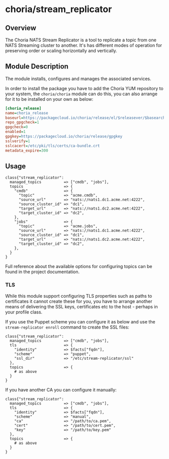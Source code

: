 # choria/stream_replicator

## Overview

The Choria NATS Stream Replicator is a tool to replicate a topic from one NATS Streaming cluster to another.  It's has different modes of operation for preserving order or scaling horizontally and vertically.

## Module Description

The module installs, configures and manages the associated services.

In order to install the package you have to add the Choria YUM repository to your system, the `choria/choria` module can do this, you can also arrange for it to be installed on your own as below:

```ini
[choria_release]
name=choria_release
baseurl=https://packagecloud.io/choria/release/el/$releasever/$basearch
repo_gpgcheck=1
gpgcheck=0
enabled=1
gpgkey=https://packagecloud.io/choria/release/gpgkey
sslverify=1
sslcacert=/etc/pki/tls/certs/ca-bundle.crt
metadata_expire=300
```

## Usage

```puppet
class{"stream_replicator":
  managed_topics          => ["cmdb", "jobs"],
  topics                  => {
    "cmdb"                => {
      "topic"             => "acme.cmdb",
      "source_url"        => "nats://nats1.dc1.acme.net:4222",
      "source_cluster_id" => "dc1",
      "target_url"        => "nats://nats1.dc2.acme.net:4222",
      "target_cluster_id" => "dc2",
    },
    "jobs"                => {
      "topic"             => "acme.jobs",
      "source_url"        => "nats://nats1.dc1.acme.net:4222",
      "source_cluster_id" => "dc1",
      "target_url"        => "nats://nats1.dc2.acme.net:4222",
      "target_cluster_id" => "dc2",
    },
  }
}
```

Full reference about the available options for configuring topics can be found in the project documentation.

### TLS

While this module support configuring TLS properties such as paths to certificates it cannot create these for you, you have to arrange another means of delivering the SSL keys, certificates etc to the host - perhaps in your profile class.

If you use the Puppet scheme you can configure it as below and use the `stream-replicator enroll` command to create the SSL files:

```puppet
class{"stream_replicator":
  managed_topics          => ["cmdb", "jobs"],
  tls                     => {
    "identity"            => $facts["fqdn"],
    "scheme"              => "puppet",
    "ssl_dir"             => "/etc/stream-replicator/ssl"
  },
  topics                  => {
    # as above
  }
}
```

If you have another CA you can configure it manually:

```puppet
class{"stream_replicator":
  managed_topics          => ["cmdb", "jobs"],
  tls                     => {
    "identity"            => $facts["fqdn"],
    "scheme"              => "manual",
    "ca"                  => "/path/to/ca.pem",
    "cert"                => "/path/to/cert.pem",
    "key"                 => "/path/to/key.pem"
  },
  topics                  => {
    # as above
  }
}
```